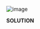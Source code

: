 ![image](https://github.com/user-attachments/assets/701b89cc-ef04-46f8-b441-89699fcedee4)

**SOLUTION**
